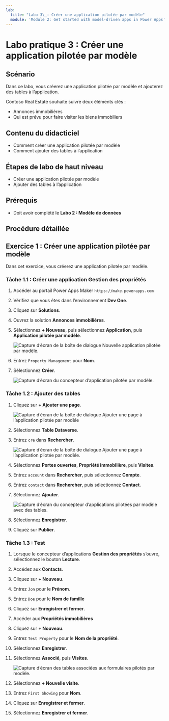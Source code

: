 ```yaml
---
lab:
  title: "Labo 3\_: Créer une application pilotée par modèle"
  module: 'Module 2: Get started with model-driven apps in Power Apps'
---
```


# Labo pratique 3 : Créer une application pilotée par modèle

## Scénario

Dans ce labo, vous créerez une application pilotée par modèle et ajouterez des tables à l’application.

Contoso Real Estate souhaite suivre deux éléments clés :

- Annonces immobilières
- Qui est prévu pour faire visiter les biens immobiliers

## Contenu du didacticiel

- Comment créer une application pilotée par modèle
- Comment ajouter des tables à l’application

## Étapes de labo de haut niveau

- Créer une application pilotée par modèle
- Ajouter des tables à l’application
  
## Prérequis

- Doit avoir complété le **Labo 2 : Modèle de données**


## Procédure détaillée

## Exercice 1 : Créer une application pilotée par modèle

Dans cet exercice, vous créerez une application pilotée par modèle.

### Tâche 1.1 : Créer une application Gestion des propriétés

1. Accéder au portail Power Apps Maker `https://make.powerapps.com`

1. Vérifiez que vous êtes dans l’environnement **Dev One**.

1. Cliquez sur **Solutions**.

1. Ouvrez la solution **Annonces immobilières**.

1. Sélectionnez **+ Nouveau**, puis sélectionnez **Application**, puis **Application pilotée par modèle**.

    ![Capture d’écran de la boîte de dialogue Nouvelle application pilotée par modèle.](../media/new-mda.png)

1. Entrez `Property Management` pour **Nom**.

1. Sélectionnez **Créer**.

    ![Capture d’écran du concepteur d’application pilotée par modèle.](../media/mda-designer.png)


### Tâche 1.2 : Ajouter des tables

1. Cliquez sur **+ Ajouter une page**.

    ![Capture d’écran de la boîte de dialogue Ajouter une page à l’application pilotée par modèle](../media/mda-new-page.png)

1. Sélectionnez **Table Dataverse**.

1. Entrez `cre` dans **Rechercher**.

    ![Capture d’écran de la boîte de dialogue Ajouter une page à l’application pilotée par modèle.](../media/mda-add-tables.png)

1. Sélectionnez **Portes ouvertes**, **Propriété immobilière**, puis **Visites**.

1. Entrez `account` dans **Rechercher**, puis sélectionnez **Compte**.

1. Entrez `contact` dans **Rechercher**, puis sélectionnez **Contact**.

1. Sélectionnez **Ajouter**.

    ![Capture d’écran du concepteur d’applications pilotées par modèle avec des tables.](../media/mda-designer-with-tables.png)

1. Sélectionnez **Enregistrer**.

1. Cliquez sur **Publier**.


### Tâche 1.3 : Test

1. Lorsque le concepteur d’applications **Gestion des propriétés** s’ouvre, sélectionnez le bouton **Lecture**.

1. Accédez aux **Contacts**.

1. Cliquez sur **+ Nouveau**.

1. Entrez `Jon` pour le **Prénom**.

1. Entrez `Doe` pour le **Nom de famille**

1. Cliquez sur **Enregistrer et fermer**.

1. Accéder aux **Propriétés immobilières**

1. Cliquez sur **+ Nouveau**.

1. Entrez `Test Property` pour le **Nom de la propriété**.

1. Sélectionnez **Enregistrer**.

1. Sélectionnez **Associé**, puis **Visites**.

    ![Capture d’écran des tables associées aux formulaires pilotés par modèle.](../media/mda-related-records.png)

1. Sélectionnez **+ Nouvelle visite**.

1. Entrez `First Showing` pour **Nom**.

1. Cliquez sur **Enregistrer et fermer**.

1. Sélectionnez **Enregistrer et fermer**.

